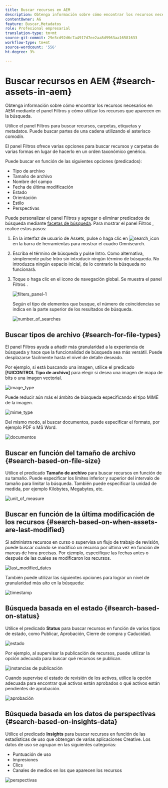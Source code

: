 ```yaml
---
title: Buscar recursos en AEM
description: Obtenga información sobre cómo encontrar los recursos necesarios en AEM mediante el panel Filtros y cómo utilizar los recursos que aparecen en la búsqueda.
contentOwner: AG
feature: Buscar,Metadatos
role: Profesional empresarial
translation-type: tm+mt
source-git-commit: 29e3cd92d6c7a4917d7ee2aa8d9963aa16581633
workflow-type: tm+mt
source-wordcount: '556'
ht-degree: 3%

---
```



# Buscar recursos en AEM {#search-assets-in-aem}

Obtenga información sobre cómo encontrar los recursos necesarios en AEM mediante el panel Filtros y cómo utilizar los recursos que aparecen en la búsqueda.

Utilice el panel Filtros para buscar recursos, carpetas, etiquetas y metadatos. Puede buscar partes de una cadena utilizando el asterisco comodín.

El panel Filtros ofrece varias opciones para buscar recursos y carpetas de varias formas en lugar de hacerlo en un orden taxonómico genérico.

Puede buscar en función de las siguientes opciones (predicados):

* Tipo de archivo
* Tamaño de archivo
* Nombre del campo
* Fecha de última modificación
* Estado
* Orientación
* Estilo
* Perspectivas

<!-- TBD keystroke 65 article and port applicable changes here. This content goes. -->

Puede personalizar el panel Filtros y agregar o eliminar predicados de búsqueda mediante [facetas de búsqueda](search-facets.md). Para mostrar el panel Filtros , realice estos pasos:

1. En la interfaz de usuario de Assets, pulse o haga clic en ![search_icon](assets/search_icon.png) en la barra de herramientas para mostrar el cuadro Omnisearch.
1. Escriba el término de búsqueda y pulse Intro. Como alternativa, simplemente pulse Intro sin introducir ningún término de búsqueda. No introduzca ningún espacio inicial, de lo contrario la búsqueda no funcionará.

1. Toque o haga clic en el icono de navegación global. Se muestra el panel Filtros .

   ![filters_panel-1](assets/filters_panel-1.png)

   Según el tipo de elementos que busque, el número de coincidencias se indica en la parte superior de los resultados de búsqueda.

   ![number_of_searches](assets/number_of_searches.png)

## Buscar tipos de archivo {#search-for-file-types}

El panel Filtros ayuda a añadir más granularidad a la experiencia de búsqueda y hace que la funcionalidad de búsqueda sea más versátil. Puede desplazarse fácilmente hasta el nivel de detalle deseado.

Por ejemplo, si está buscando una imagen, utilice el predicado **[!UICONTROL Tipo de archivo]** para elegir si desea una imagen de mapa de bits o una imagen vectorial.

![image_type](assets/image_type.png)

Puede reducir aún más el ámbito de búsqueda especificando el tipo MIME de la imagen.

![mime_type](assets/mime_type.png)

Del mismo modo, al buscar documentos, puede especificar el formato, por ejemplo PDF o MS Word.

![documentos](assets/documents.png)

## Buscar en función del tamaño de archivo {#search-based-on-file-size}

Utilice el predicado **Tamaño de archivo** para buscar recursos en función de su tamaño. Puede especificar los límites inferior y superior del intervalo de tamaño para limitar la búsqueda. También puede especificar la unidad de medida, por ejemplo Kilobytes, Megabytes, etc.

![unit_of_measure](assets/unit_of_measure.png)

## Buscar en función de la última modificación de los recursos {#search-based-on-when-assets-are-last-modified}

Si administra recursos en curso o supervisa un flujo de trabajo de revisión, puede buscar cuándo se modificó un recurso por última vez en función de marcas de hora precisas. Por ejemplo, especifique las fechas antes o después de las cuales se modificaron los recursos.

![last_modified_dates](assets/last_modified_dates.png)

También puede utilizar las siguientes opciones para lograr un nivel de granularidad más alto en la búsqueda:

![timestamp](assets/timestamp.png)

## Búsqueda basada en el estado {#search-based-on-status}

Utilice el predicado **Status** para buscar recursos en función de varios tipos de estado, como Publicar, Aprobación, Cierre de compra y Caducidad.

![estado](assets/status.png)

Por ejemplo, al supervisar la publicación de recursos, puede utilizar la opción adecuada para buscar qué recursos se publican.

![instancias de publicación](assets/publish.png)

Cuando supervise el estado de revisión de los activos, utilice la opción adecuada para encontrar qué activos están aprobados o qué activos están pendientes de aprobación.

![aprobación](assets/approval.png)

## Búsqueda basada en los datos de perspectivas {#search-based-on-insights-data}

Utilice el predicado **Insights** para buscar recursos en función de las estadísticas de uso que obtengan de varias aplicaciones Creative. Los datos de uso se agrupan en las siguientes categorías:

* Puntuación de uso
* Impresiones
* Clics
* Canales de medios en los que aparecen los recursos

![perspectivas](assets/insights.png)
